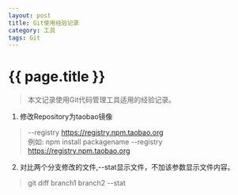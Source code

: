 ```yaml
---
layout: post
title: Git使用经验记录
category: 工具
tags: Git
---
```


{{ page.title }}
===

> 本文记录使用Git代码管理工具适用的经验记录。

1. 修改Repository为taobao镜像
> --registry https://registry.npm.taobao.org <br>
>例如: npm install packagename --registry https://registry.npm.taobao.org

2. 对比两个分支修改的文件,--stat显示文件，不加该参数显示文件内容。
> git diff branch1 branch2 --stat